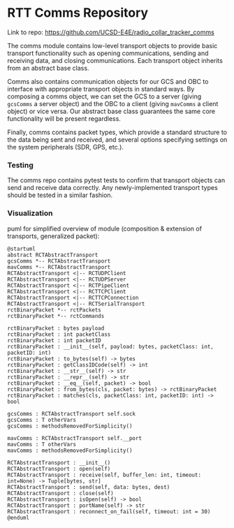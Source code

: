 # RTT Comms Repository

Link to repo: https://github.com/UCSD-E4E/radio_collar_tracker_comms

The comms module contains low-level transport objects to provide basic transport functionality such as opening communications, sending and receiving data, and closing communications. Each transport object inherits from an abstract base class.

Comms also contains communication objects for our GCS and OBC to interface with appropriate transport objects in standard ways. By composing a comms object, we can set the GCS to a server (giving `gcsComms` a server object) and the OBC to a client (giving `mavComms` a client object) or vice versa. Our abstract base class guarantees the same core functionality will be present regardless.

Finally, comms contains packet types, which provide a standard structure to the data being sent and received, and several options specifying settings on the system peripherals (SDR, GPS, etc.).

### Testing
The comms repo contains pytest tests to confirm that transport objects can send and receive data correctly. Any newly-implemented transport types should be tested in a similar fashion.


### Visualization
puml for simplified overview of module (composition & extension of transports, generalized packet):
```plantuml
@startuml
abstract RCTAbstractTransport
gcsComms *-- RCTAbstractTransport
mavComms *-- RCTAbstractTransport
RCTAbstractTransport <|-- RCTUDPClient
RCTAbstractTransport <|-- RCTUDPServer
RCTAbstractTransport <|-- RCTPipeClient
RCTAbstractTransport <|-- RCTTCPClient
RCTAbstractTransport <|-- RCTTCPConnection
RCTAbstractTransport <|-- RCTSerialTransport
rctBinaryPacket *-- rctPackets
rctBinaryPacket *-- rctCommands

rctBinaryPacket : bytes payload
rctBinaryPacket : int packetClass
rctBinaryPacket : int packetID
rctBinaryPacket : __init__(self, payload: bytes, packetClass: int, packetID: int)
rctBinaryPacket : to_bytes(self) -> bytes
rctBinaryPacket : getClassIDCode(self) -> int
rctBinaryPacket : __str__(self) -> str
rctBinaryPacket : __repr__(self) -> str
rctBinaryPacket : __eq__(self, packet) -> bool
rctBinaryPacket : from_bytes(cls, packet: bytes) -> rctBinaryPacket
rctBinaryPacket : matches(cls, packetClass: int, packetID: int) -> bool

gcsComms : RCTAbstractTransport self.sock
gcsComms : T otherVars
gcsComms : methodsRemovedForSimplicity()

mavComms : RCTAbstractTransport self.__port
mavComms : T otherVars
mavComms : methodsRemovedForSimplicity()

RCTAbstractTransport : __init__()
RCTAbstractTransport : open(self)
RCTAbstractTransport : receive(self, buffer_len: int, timeout: int=None) -> Tuple[bytes, str]
RCTAbstractTransport : send(self, data: bytes, dest)
RCTAbstractTransport : close(self)
RCTAbstractTransport : isOpen(self) -> bool
RCTAbstractTransport : portName(self) -> str
RCTAbstractTransport : reconnect_on_fail(self, timeout: int = 30)
@enduml
```